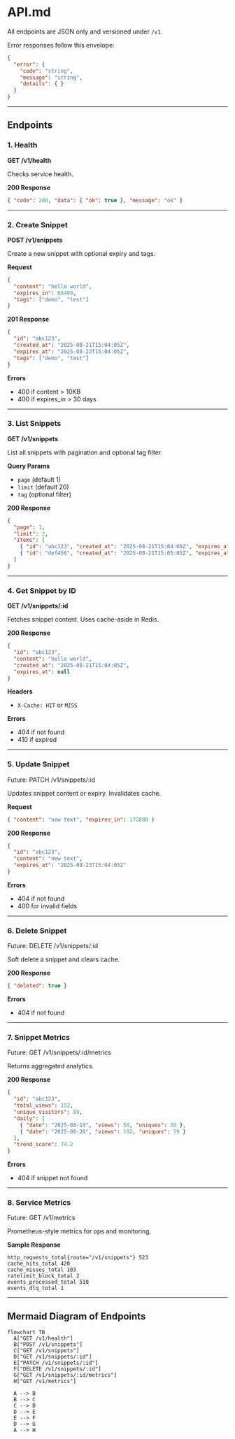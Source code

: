 # API.md

All endpoints are JSON only and versioned under `/v1`.

Error responses follow this envelope:

```json
{
  "error": {
    "code": "string",
    "message": "string",
    "details": { }
  }
}
```

---

## Endpoints

### 1. Health

**GET /v1/health**

Checks service health.

**200 Response**

```json
{ "code": 200, "data": { "ok": true }, "message": "ok" }
```

---

### 2. Create Snippet

**POST /v1/snippets**

Create a new snippet with optional expiry and tags.

**Request**

```json
{
  "content": "hello world",
  "expires_in": 86400,
  "tags": ["demo", "test"]
}
```

**201 Response**

```json
{
  "id": "abc123",
  "created_at": "2025-08-21T15:04:05Z",
  "expires_at": "2025-08-22T15:04:05Z",
  "tags": ["demo", "test"]
}
```

**Errors**

* 400 if content > 10KB
* 400 if expires\_in > 30 days

---

### 3. List Snippets

**GET /v1/snippets**

List all snippets with pagination and optional tag filter.

**Query Params**

* `page` (default 1)
* `limit` (default 20)
* `tag` (optional filter)

**200 Response**

```json
{
  "page": 1,
  "limit": 2,
  "items": [
    { "id": "abc123", "created_at": "2025-08-21T15:04:05Z", "expires_at": null },
    { "id": "def456", "created_at": "2025-08-21T15:05:05Z", "expires_at": "2025-08-22T15:05:05Z" }
  ]
}
```

---

### 4. Get Snippet by ID

**GET /v1/snippets/\:id**

Fetches snippet content. Uses cache-aside in Redis.

**200 Response**

```json
{
  "id": "abc123",
  "content": "hello world",
  "created_at": "2025-08-21T15:04:05Z",
  "expires_at": null
}
```

**Headers**

* `X-Cache: HIT` or `MISS`

**Errors**

* 404 if not found
* 410 if expired

---

### 5. Update Snippet

Future: PATCH /v1/snippets/\:id

Updates snippet content or expiry. Invalidates cache.

**Request**

```json
{ "content": "new text", "expires_in": 172800 }
```

**200 Response**

```json
{
  "id": "abc123",
  "content": "new text",
  "expires_at": "2025-08-23T15:04:05Z"
}
```

**Errors**

* 404 if not found
* 400 for invalid fields

---

### 6. Delete Snippet

Future: DELETE /v1/snippets/\:id

Soft delete a snippet and clears cache.

**200 Response**

```json
{ "deleted": true }
```

**Errors**

* 404 if not found

---

### 7. Snippet Metrics

Future: GET /v1/snippets/\:id/metrics

Returns aggregated analytics.

**200 Response**

```json
{
  "id": "abc123",
  "total_views": 152,
  "unique_visitors": 89,
  "daily": [
    { "date": "2025-08-19", "views": 50, "uniques": 30 },
    { "date": "2025-08-20", "views": 102, "uniques": 59 }
  ],
  "trend_score": 74.2
}
```

**Errors**

* 404 if snippet not found

---

### 8. Service Metrics

Future: GET /v1/metrics

Prometheus-style metrics for ops and monitoring.

**Sample Response**

```
http_requests_total{route="/v1/snippets"} 523
cache_hits_total 420
cache_misses_total 103
ratelimit_block_total 2
events_processed_total 510
events_dlq_total 1
```

---

## Mermaid Diagram of Endpoints

```mermaid
flowchart TB
  A["GET /v1/health"]
  B["POST /v1/snippets"]
  C["GET /v1/snippets"]
  D["GET /v1/snippets/:id"]
  E["PATCH /v1/snippets/:id"]
  F["DELETE /v1/snippets/:id"]
  G["GET /v1/snippets/:id/metrics"]
  H["GET /v1/metrics"]

  A --> B
  B --> C
  C --> D
  D --> E
  E --> F
  D --> G
  A --> H
```

